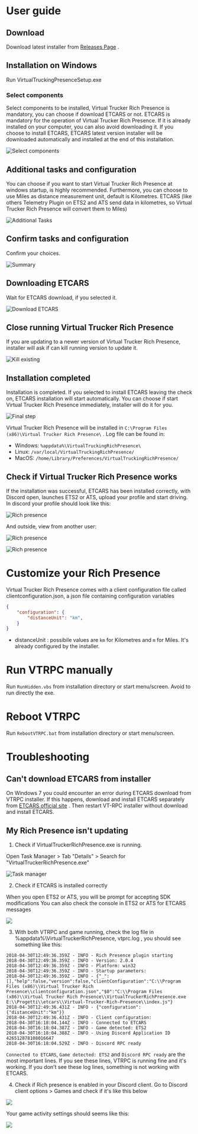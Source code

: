 # User guide

## Download

Download latest installer from [Releases Page](https://github.com/VirtualTruckerRPC/Virtual-Trucker-Rich-Presence/releases) .

## Installation on Windows

Run VirtualTruckingPresenceSetup.exe

### Select components

Select components to be installed, Virtual Trucker Rich Presence is mandatory, you can choose if download ETCARS or not. 
ETCARS is mandatory for the operation of Virtual Trucker Rich Presence. If it is already installed on your computer, you can also avoid downloading it.
If you choose to install ETCARS, ETCARS latest version installer will be downloaded automatically and installed at the end of this installation.

![Select components](https://imgur.com/DKzDjtv.png)

## Additional tasks and configuration

You can choose if you want to start Virtual Trucker Rich Presence at windows startup, is highly recommended.
Furthermore, you can choose to use Miles as distance measurement unit, default is Kilometres. ETCARS (like others Telemetry Plugin on ETS2 and ATS send data in kilometres, so Virtual Trucker Rich Presence will convert them to Miles)

![Additional Tasks](https://imgur.com/H0jODVS.png)

## Confirm tasks and configuration

Confirm your choices.

![Summary](https://imgur.com/RQ3GPQ0.png)

## Downloading ETCARS

Wait for ETCARS download, if you selected it.

![Download ETCARS](https://imgur.com/dBOaEE3.png)

## Close running Virtual Trucker Rich Presence

If you are updating to a newer version of Virtual Trucker Rich Presence, installer will ask if can kill running version to update it.

![Kill existing](https://imgur.com/Vjaqtni.png)

## Installation completed

Installation is completed. If you selected to install ETCARS leaving the check on, ETCARS installation will start automatically. 
You can choose if start Virtual Trucker Rich Presence immediately, installer will do it for you.

![Final step](https://imgur.com/BhVbCdJ.png)

Virtual Trucker Rich Presence will be installed in `C:\Program Files (x86)\Virtual Trucker Rich Presence\` .
Log file can be found in:

* Windows: `%appdata%\VirtualTruckingRichPresence\`
* Linux: `/var/local/VirtualTruckingRichPresence/`
* MacOS: `/home/Library/Preferences/VirtualTruckingRichPresence/`

## Check if Virtual Trucker Rich Presence works

If the installation was successful, ETCARS has been installed correctly, with Discord open, launches ETS2 or ATS, upload your profile and start driving.
In discord your profile should look like this:

![Rich presence](https://imgur.com/9HMV4cS.png)

And outside, view from another user:

![Rich presence](https://imgur.com/Za4ZMCD.png)

![Rich presence](https://imgur.com/L7fxGyI.png)

# Customize your Rich Presence

Virtual Trucker Rich Presence comes with a client configuration file called clientconfiguration.json, a json file containing configuration variables

```json
{
    "configuration": {
        "distanceUnit": "km",
    }
}
```
* distanceUnit : possibile values are `km` for Kilometres and `m` for Miles. It's already configured by the installer.

# Run VTRPC manually

Run `RunHidden.vbs` from installation directory or start menu/screen. Avoid to run directly the exe.

# Reboot VTRPC

Run `RebootVTRPC.bat` from installation directory or start menu/screen.

# Troubleshooting

## Can't download ETCARS from installer

On Windows 7 you could encounter an error during ETCARS download from VTRPC installer. If this happens, download and install ETCARS separately from [ETCARS official site](https://etcars.menzelstudios.com/) . Then restart VT-RPC installer without download and install ETCARS.

## My Rich Presence isn't updating

1) Check if VirtualTruckerRichPresence.exe is running.

Open Task Manager > Tab "Details" > Search for "VirtualTruckerRichPresence.exe"

![Task manager](https://imgur.com/F34Mt1f.png)

2) Check if ETCARS is installed correctly

When you open ETS2 or ATS, you will be prompt for accepting SDK modifications
You can also check the console in ETS2 or ATS for ETCARS messages

![](https://imgur.com/eMvJM1x.png)

3) With both VTRPC and game running, check the log file in %appdata%\VirtualTruckerRichPresence, vtprc.log , you should see something like this:

```
2018-04-30T12:49:36.359Z - INFO - Rich Presence plugin starting
2018-04-30T12:49:36.359Z - INFO - Version: 2.0.4
2018-04-30T12:49:36.359Z - INFO - Platform: win32
2018-04-30T12:49:36.359Z - INFO - Startup parameters:
2018-04-30T12:49:36.359Z - INFO - {"_":[],"help":false,"version":false,"clientConfiguration":"C:\\Program Files (x86)\\Virtual Trucker Rich Presence\\clientconfiguration.json","$0":"C:\\Program Files (x86)\\Virtual Trucker Rich Presence\\VirtualTruckerRichPresence.exe E:\\Progetti\\etcars\\Virtual-Trucker-Rich-Presence\\index.js"}
2018-04-30T12:49:36.431Z - INFO - {"configuration":{"distanceUnit":"km"}}
2018-04-30T12:49:36.431Z - INFO - Client configuration:
2018-04-30T16:18:04.144Z - INFO - Connected to ETCARS
2018-04-30T16:18:04.387Z - INFO - Game detected: ETS2
2018-04-30T16:18:04.388Z - INFO - Using Discord Application ID 426512878108016647
2018-04-30T16:18:04.529Z - INFO - Discord RPC ready
```

`Connected to ETCARS`, `Game detected: ETS2` and `Discord RPC ready` are the most important lines. If you see these lines, VTRPC is running fine and it's working. 
If you don't see these log lines, something is not working with ETCARS.

4) Check if Rich presence is enabled in your Discord client. Go to Discord client options > Games and check if it's like this below

![](https://imgur.com/LeTig3K.png)

Your game activity settings should seems like this:

![](https://imgur.com/PGRbpgV.png)